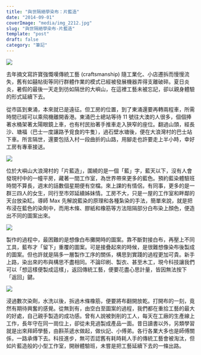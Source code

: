 ```yaml
---
title: "與世隔絕學染布：片藍造"
date: "2014-09-01"
coverImage: "media/img_2212.jpg"
slug: "與世隔絕學染布-片藍造"
template: "post"
draft: false
category: "筆記"
---
```


![](media/img_2212.jpg)

去年摘文寫許寶強慨嘆傳統工藝 (craftsmanship) 隨工業化、小店遷拆而慢慢流失，舊有如囍帖街等同行群體作業的模式已經被發展機器弄得支離破碎。夏日炎炎，暑假的最後一天走到彷如隔世的大嶼山，在這裡工藝未被忘記，卻以親身體驗的形式延續下去。

從市區到東涌，本來就已是遠征。但工房的位置，到了東涌還要再轉兩程車，所需時間已經可以乘飛機離開香港。東涌巴士總站等待 11 號往大澳的人很多，個個捧著水桶架著太陽眼鏡上車，也有村民抬著手推車走入狹窄的座位。翻過山頭，經長沙、塘福（巴士一度讓路予覓食的牛隻），過石壁水塘後，便在大浪灣村的巴士站下車。所言隔世，還要包括入村一段曲折的山路，用腳走也許要走上半小時，幸好工房有專車接送。

![](media/img_7657.jpg)

位於大嶼山大浪灣村的「片藍造」，圍繞的是一個「藍」字，藍天以下，沒有人會發現村中的一幢平房，藏著一間工作室，為世界帶來更多的藍色。預約藍染體驗班時間不算長，週末的話數個星期便有空檔。來上課的有情侶，有同事，更多的是一群三四人的女生，同行至市郊延續姊妹情。工房不大，只是一屋的工作室和畔鄰的天台放染缸。導師 Max 先解說藍染的原理和各種紮染的手法，簡單來說，就是把布浸在藍色的染劑中，而用木條、膠紙和橡筋等方法阻隔部分白布染上顏色，便造出不同的圖案出來。

![](media/img_2210.jpg)

製作的過程中，最困難的是想像白布攤開時的圖案。靠不斷對接白布，再壓上不同工具，藍布才「留下」重覆的圖案。可是接疊起來的時候，是很難想像染布後製成的圖案。但也許就是隔多一層製作工序的關係，構思到實踐的過程更加可貴。新手上路，染出來的布與構思不盡相同。不論印刷、製衣、甚至木工，現今科技讓我們可以「想這樣便製成這樣」，返回傳統工藝，便要花盡心思計量，皆因無法按下「返回」鍵。

![](media/img_7652.jpg)

浸過數次染劑，水洗以後，拆過木條橡筋，便要將布翻開放乾。打開布的一刻，竟然有期待興奮的感覺。從無到有，由空白至圖案的過程，我們都在重拾工藝的最大的好處，自己親手製造的成功感。曾有人說被剝削的工人，每天在工廠的生產線上工作，長年守在同一崗位上，卻從未見過製成產品一面。昔日讀書以外，另類學習就是出來拜師學藝，由斟茶遞水做起，做伙記、小傅弟。各行各業大多也是師傅關係，一路承傳下去。科技進步，無可否認舊有耗時耗人手的傳統工藝會被淘汰，但如片藍造般的小型工作室，開辦體驗班，未嘗是把工藝延續下去的一條出路。
